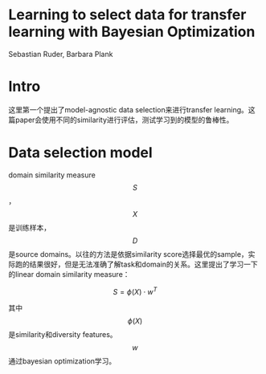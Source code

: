 # Learning to select data for transfer learning with Bayesian Optimization

Sebastian Ruder, Barbara Plank

# Intro

这里第一个提出了model-agnostic data selection来进行transfer learning。这篇paper会使用不同的similarity进行评估，测试学习到的模型的鲁棒性。

# Data selection model

domain similarity measure $$S$$，$$X$$是训练样本，$$D$$是source domains。以往的方法是依据similarity score选择最优的sample，实际跑的结果很好，但是无法准确了解task和domain的关系。这里提出了学习一下的linear domain similarity measure：

$$S = \phi(X) \cdot w^T$$

其中$$\phi(X)$$是similarity和diversity features。$$w$$通过bayesian optimization学习。